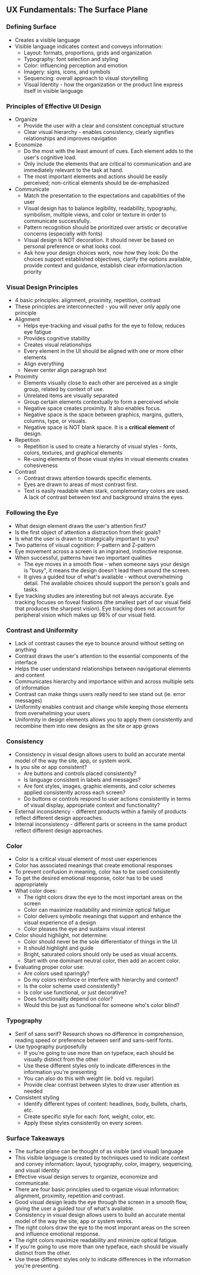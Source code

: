 UX Fundamentals: The Surface Plane
---

### Defining Surface
- Creates a visible language
- Visible language indicates context and conveys information:
  - Layout: formats, proportions, grids and organization
  - Typography: font selection and styling
  - Color: influencing perception and emotion
  - Imagery: signs, icons, and symbols
  - Sequencing: overall approach to visual storytelling
  - Visual Identity - how the organization or the product line express itself in visible language

### Principles of Effective UI Design
- Organize
  - Provide the user with a clear and consistent conceptual structure
  - Clear visual hierarchy - enables consistency, clearly signifies relationships and improves navigation
- Economize
  - Do the most with the least amount of cues.  Each element adds to the user's cognitive load.
  - Only include the elements that are critical to communication and are immediately relevant to the task at hand.
  - The most important elements and actions should be easily perceived; non-critical elements should be de-emphasized  
- Communicate
  - Match the presentation to the expectations and capabilities of the user
  - Visual design has to balance legibility, readability, typography, symbolism, multiple views, and color or texture in order to communicate successfully.
  - Pattern recognition should be prioritized over artistic or decorative concerns (especially with fonts)
  - Visual design is NOT decoration.  It should never be based on personal preference or what looks cool.
  - Ask how your design choices work, now how they look:  Do the choices support established objectives, clarify the options available, provide context and guidance, establish clear information/action priority

### Visual Design Principles
- 4 basic principles: alignment, proximity, repetition, contrast
- These principles are interconnected - you will never only apply one principle
- Alignment
  - Helps eye-tracking and visual paths for the eye to follow, reduces eye fatigue
  - Provides cognitive stability
  - Creates visual relationships
  - Every element in the UI should be aligned with one or more other elements
  - Align everything
  - Never center align paragraph text
- Proximity
  - Elements visually close to each other are perceived as a single group, related by context of use.
  - Unrelated items are visually separated
  - Group certain elements contextually to form a perceived whole
  - Negative space creates proximity.  It also enables focus.  
  - Negative space is the space between graphics, margins, gutters, columns, type, or visuals.
  - Negative space is NOT blank space.  It is a **critical element** of design.
- Repetition
  - Repetition is used to create a hierarchy of visual styles - fonts, colors, textures, and graphical elements
  - Re-using elements of those visual styles in visual elements creates cohesiveness
- Contrast
  - Contrast draws attention towards specific elements.
  - Eyes are drawn to areas of most contrast first.
  - Text is easily readable when stark, complementary colors are used.  A lack of contrast between text and background strains the eyes.

### Following the Eye
- What design element draws the user's attention first?
- Is the first object of attention a distraction from their goals?
- Is what the user is drawn to strategically important to you?
- Two patterns of visual cognition: F-pattern and Z-pattern
- Eye movement across a screen is an ingrained, instinctive response.
- When successful, patterns have two important qualities
  - The eye moves in a smooth flow - when someone says your design is "busy", it means the design doesn't lead them around the screen.
  - It gives a guided tour of what's available - without overwhelming detail.  The available choices should support the person's goals and tasks.
- Eye tracking studies are interesting but not always accurate.  Eye tracking focuses on foveal fixations (the smallest part of our visual field that produces the sharpest vision).  Eye tracking does not account for peripheral vision which makes up 98% of our visual field.

### Contrast and Uniformity
- Lack of contrast causes the eye to bounce around without setting on anything
- Contrast draws the user's attention to the essential components of the interface
- Helps the user understand relationships between navigational elements and content
- Communicates hierarchy and importance within and across multiple sets of information
- Contrast can make things users really need to see stand out (ie. error messages)
- Uniformity enables contrast and change while keeping those elements from overwhelming your users
- Uniformity in design elements allows you to apply them consistently and recombine them into new designs as the site or app grows

### Consistency
- Consistency in visual design allows users to build an accurate mental model of the way the site, app, or system work.
- Is you site or app consistent?
  - Are buttons and controls placed consistently?
  - Is language consistent in labels and messages?
  - Are font styles, images, graphic elements, and color schemes applied consistently across each screen?
  - Do buttons or controls respond to user actions consistently in terms of visual display, appropriate context and functionality?
- External inconsistency - different products within a family of products reflect different design approaches.
- Internal inconsistency - different parts or screens in the same product reflect different design approaches.

### Color
- Color is a critical visual element of most user experiences
- Color has associated meanings that create emotional responses
- To prevent confusion in meaning, color has to be used consistently
- To get the desired emotional response, color has to be used appropriately
- What color does:
  - The right colors draw the eye to the most important areas on the screen
  - Color can maximize readability and minimize optical fatigue
  - Color delivers symbolic meanings that support and enhance the visual experience of a design
  - Color pleases the eye and sustains visual interest
- Color should highlight, not determine:
  - Color should never be the sole differentiator of things in the UI
  - It should highlight and guide
  - Bright, saturated colors should only be used as visual accents.
  - Start with one dominant neutral color, then add an accent color.
- Evaluating proper color use:
    - Are colors used sparingly?
    - Do my colors reinforce or interfere with hierarchy and content?
    - Is the color scheme used consistently?
    - Is color use functional, or just decorative?
    - Does functionality depend on color?
    - Would this be just as functional for someone who's color blind?

### Typography
- Serif of sans serif?  Research shows no difference in comprehension, reading speed or preference between serif and sans-serif fonts.
- Use typography purposefully
  - If you're going to use more than on typeface, each should be visually distinct from the other
  - Use these different styles only to indicate differences in the information you're presenting
  - You can also do this with weight (ie. bold vs. regular)
  - Provide clear contrast between styles to draw user attention as needed
- Consistent styling
  - Identify different types of content: headlines, body, bullets, charts, etc.
  - Create specific style for each: font, weight, color, etc.
  - Apply these styles consistently on every screen.

### Surface Takeaways
- The surface plane can be thought of as visible (and visual) language
- This visible language is created by techniques used to indicate context and convey information: layout, typography, color, imagery, sequencing, and visual identity
- Effective visual design serves to organize, economize and communicate.
- There are four basic principles used to organize visual information: alignment, proximity, repetition and contrast.
- Good visual design leads the eye through the screen in a smooth flow, giving the user a guided tour of what's available.
- Consistency in visual design allows users to build an accurate mental model of the way the site, app or system works.
- The right colors draw the eye to the most imporant areas on the screen and influence emotional response.
- The right colors maximize readability and minimize optical fatigue.  
- If you're going to use more than one typeface, each should be visually distinct from the other.
- Use these different styles only to indicate differences in the information you're presenting.
